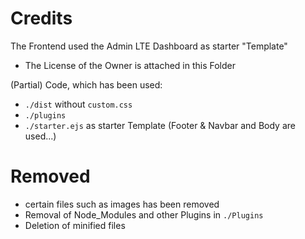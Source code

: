 # Credits
The Frontend used the Admin LTE Dashboard as starter "Template"
- The License of the Owner is attached in this Folder

(Partial) Code, which has been used:
- `./dist` without `custom.css`
- `./plugins`
- `./starter.ejs` as starter Template (Footer & Navbar and Body are used...)

# Removed
- certain files such as images has been removed
- Removal of Node_Modules and other Plugins in `./Plugins`
- Deletion of minified files
